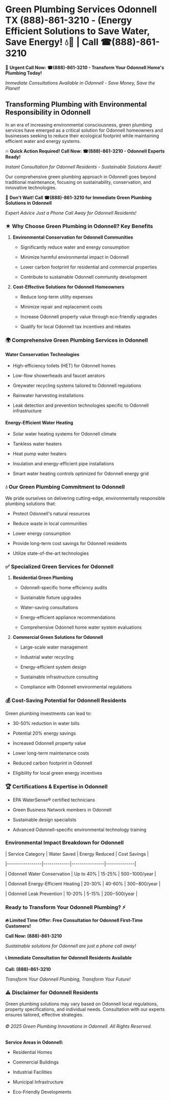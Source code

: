 # Green Plumbing Services Odonnell TX (888)-861-3210 - (Energy Efficient Solutions to Save Water, Save Energy! 💧🌿 | Call ☎(888)-861-3210

🚨 **Urgent Call Now: ☎(888)-861-3210 - Transform Your Odonnell Home's Plumbing Today!**
*Immediate Consultations Available in Odonnell - Save Money, Save the Planet!*

## Transforming Plumbing with Environmental Responsibility in Odonnell

In an era of increasing environmental consciousness, green plumbing services have emerged as a critical solution for Odonnell homeowners and businesses seeking to reduce their ecological footprint while maintaining efficient water and energy systems. 

🔥 **Quick Action Required! Call Now: ☎(888)-861-3210 - Odonnell Experts Ready!**
*Instant Consultation for Odonnell Residents - Sustainable Solutions Await!*

Our comprehensive green plumbing approach in Odonnell goes beyond traditional maintenance, focusing on sustainability, conservation, and innovative technologies.

🚨 **Don't Wait! Call ☎(888)-861-3210 for Immediate Green Plumbing Solutions in Odonnell**
*Expert Advice Just a Phone Call Away for Odonnell Residents!*

### ★ Why Choose Green Plumbing in Odonnell? Key Benefits

1. **Environmental Conservation for Odonnell Communities** 
   - Significantly reduce water and energy consumption
   - Minimize harmful environmental impact in Odonnell
   - Lower carbon footprint for residential and commercial properties
   - Contribute to sustainable Odonnell community development

2. **Cost-Effective Solutions for Odonnell Homeowners** 
   - Reduce long-term utility expenses
   - Minimize repair and replacement costs
   - Increase Odonnell property value through eco-friendly upgrades
   - Qualify for local Odonnell tax incentives and rebates

### 🌍 Comprehensive Green Plumbing Services in Odonnell

#### Water Conservation Technologies
- High-efficiency toilets (HET) for Odonnell homes
- Low-flow showerheads and faucet aerators
- Greywater recycling systems tailored to Odonnell regulations
- Rainwater harvesting installations
- Leak detection and prevention technologies specific to Odonnell infrastructure

#### Energy-Efficient Water Heating
- Solar water heating systems for Odonnell climate
- Tankless water heaters
- Heat pump water heaters
- Insulation and energy-efficient pipe installations
- Smart water heating controls optimized for Odonnell energy grid

### 💧 Our Green Plumbing Commitment to Odonnell

We pride ourselves on delivering cutting-edge, environmentally responsible plumbing solutions that:
- Protect Odonnell's natural resources
- Reduce waste in local communities
- Lower energy consumption
- Provide long-term cost savings for Odonnell residents
- Utilize state-of-the-art technologies

### ✅ Specialized Green Services for Odonnell

1. **Residential Green Plumbing**
   - Odonnell-specific home efficiency audits
   - Sustainable fixture upgrades
   - Water-saving consultations
   - Energy-efficient appliance recommendations
   - Comprehensive Odonnell home water system evaluations

2. **Commercial Green Solutions for Odonnell**
   - Large-scale water management
   - Industrial water recycling
   - Energy-efficient system design
   - Sustainable infrastructure consulting
   - Compliance with Odonnell environmental regulations

### 💰 Cost-Saving Potential for Odonnell Residents

Green plumbing investments can lead to:
- 30-50% reduction in water bills
- Potential 20% energy savings
- Increased Odonnell property value
- Lower long-term maintenance costs
- Reduced carbon footprint in Odonnell
- Eligibility for local green energy incentives

### 🏆 Certifications & Expertise in Odonnell

- EPA WaterSense® certified technicians
- Green Business Network members in Odonnell
- Sustainable design specialists
- Advanced Odonnell-specific environmental technology training

### Environmental Impact Breakdown for Odonnell

| Service Category | Water Saved | Energy Reduced | Cost Savings |
|-----------------|-------------|----------------|--------------|
| Odonnell Water Conservation | Up to 40% | 15-25% | $500-$1000/year |
| Odonnell Energy-Efficient Heating | 20-30% | 40-60% | $300-$800/year |
| Odonnell Leak Prevention | 10-20% | 5-15% | $200-$500/year |

### Ready to Transform Your Odonnell Plumbing? ⚡

**🔥 Limited Time Offer: Free Consultation for Odonnell First-Time Customers!**

**Call Now: (888)-861-3210**
*Sustainable solutions for Odonnell are just a phone call away!*

#### 📞 Immediate Consultation for Odonnell Residents Available

**Call: (888)-861-3210**
*Transform Your Odonnell Plumbing, Transform Your Future!*

### ⚠️ Disclaimer for Odonnell Residents

Green plumbing solutions may vary based on Odonnell local regulations, property specifications, and individual needs. Consultation with our experts ensures tailored, effective strategies.

###### © 2025 Green Plumbing Innovations in Odonnell. All Rights Reserved.

**Service Areas in Odonnell:** 
- Residential Homes
- Commercial Buildings
- Industrial Facilities
- Municipal Infrastructure
- Eco-Friendly Developments